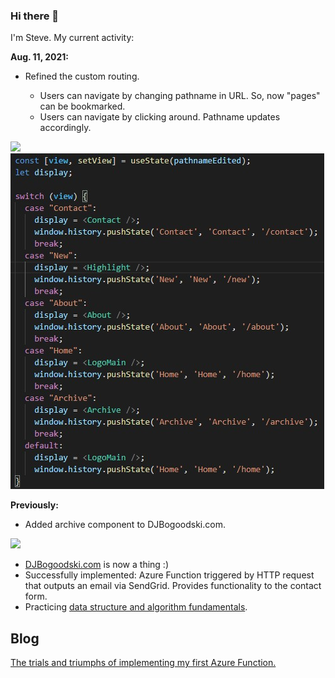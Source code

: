 ### Hi there 👋

<p>I'm Steve. My current activity:</p> 

**Aug. 11, 2021:**

<ul>
<li>Refined the custom routing.</li>
<ul>
<li>Users can navigate by changing pathname in URL. So, now "pages" can be bookmarked.</li>
<li>Users can navigate by clicking around. Pathname updates accordingly.</li>
</ul>
</ul>

<img src="https://raw.githubusercontent.com/sbogucki12/djbogoodski/main/readmeFiles/routingGIF.gif" />
<img src="https://raw.githubusercontent.com/sbogucki12/djbogoodski/main/readmeFiles/routingJPG.jpg" />

<p><b>Previously:</b></p> 

<ul>
<li>Added archive component to DJBogoodski.com.</li>
</ul>

<img src="https://raw.githubusercontent.com/sbogucki12/djbogoodski/main/readmeFiles/archive0GIF.gif" />


<ul>  
  <li><a href="http://djbogoodski.com">DJBogoodski.com</a> is now a thing :)</li>
  <li>Successfully implemented: Azure Function triggered by HTTP request that outputs an email via SendGrid. Provides functionality to the contact form.</li>
  <li> Practicing <a href="https://github.com/sbogucki12/AlgosAndDataStructures">data structure and algorithm fundamentals</a>.</li> 
</ul>  

## Blog

<a href="https://bogoodski.medium.com/setting-up-an-azure-function-sendgrid-http-trigger-cfd9c5791201" target="_blank">The trials and triumphs of implementing my first Azure Function.</a>

